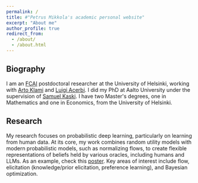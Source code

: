 ```yaml
---
permalink: /
title: #"Petrus Mikkola's academic personal website"
excerpt: "About me"
author_profile: true
redirect_from: 
  - /about/
  - /about.html
---
```


<h2>Biography</h2>

I am an <a href="https://fcai.fi">FCAI</a> postdoctoral researcher at the University of Helsinki, working with <a href="https://www.cs.helsinki.fi/u/aklami/">Arto Klami</a> and <a href="https://lacerbi.github.io">Luigi Acerbi</a>. I did my PhD at Aalto University under the supervision of <a href="https://people.aalto.fi/samuel.kaski">Samuel Kaski</a>. I have two Master's degrees, one in Mathematics and one in Economics, from the University of Helsinki.

<!---
Prior to that, I worked as an intern at various national research institutes (VATT, Statistics Finland, University of Helsinki) and as a data scientist at few start-ups. I do consulting for <a href="https://soilwatch.eu">SoilWatch</a> on calibration and uncertainty quantification of soil carbon models.
-->

<h2>Research</h2>
My research focuses on probabilistic deep learning, particularly on learning from human data. At its core, my work combines random utility models with modern probabilistic models, such as normalizing flows, to create flexible representations of beliefs held by various oracles, including humans and LLMs. As an example, check this <a href="https://nips.cc/media/neurips-2024/Slides/93389.pdf">poster</a>. Key areas of interest include flow, elicitation (knowledge/prior elicitation, preference learning), and Bayesian optimization.
<br>


<!---
<h2>Applications</h2>

The ML methods relevant to my research can be harnessed to incorporate human perspectives into machine learning systems, such as addressing AI alignment issues and designing recommender systems. In addition, Bayesian optimization can be used to solve a broad spectrum of optimization tasks involving diverse and noisy sources of data.
-->

<!---
<h2>Community involvement</h2>
I have acted as a reviewer for AISTATS (awarded top-10% reviewer), Bayesian Analysis, UAI, TMLR, and IEEE TPAMI.
-->
